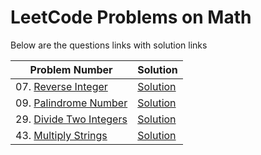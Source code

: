 # LeetCode Problems on Math
Below are the questions links with solution links


|Problem Number|Solution|
|--------------|--------|
|07. [Reverse Integer](https://leetcode.com/problems/reverse-integer)|[Solution](https://github.com/HarshOza36/LeetCode_Problems/blob/main/Math/P07%20-%20reverseInteger.py)|
|09. [Palindrome Number](https://leetcode.com/problems/palindrome-number)|[Solution](https://github.com/HarshOza36/LeetCode_Problems/blob/main/Math/P09%20-%20palindromeNumber.py)|
|29. [Divide Two Integers](https://leetcode.com/problems/divide-two-integers)|[Solution](https://github.com/HarshOza36/LeetCode_Problems/blob/main/Math/P29%20-%20divideTwoIntegers.py)|
|43. [Multiply Strings](https://leetcode.com/problems/multiply-strings)|[Solution](https://github.com/HarshOza36/LeetCode_Problems/blob/main/Math/P43%20-%20MultiplyStrings.py)|
